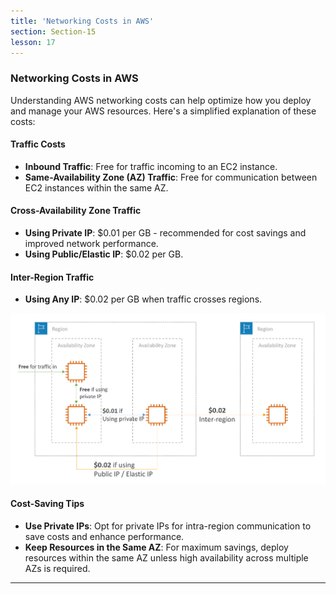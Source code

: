 ```yaml
---
title: 'Networking Costs in AWS'
section: Section-15
lesson: 17
---
```


### Networking Costs in AWS

Understanding AWS networking costs can help optimize how you deploy and manage your AWS resources. Here's a simplified explanation of these costs:

<!-- pagebreak -->

#### Traffic Costs

- **Inbound Traffic**: Free for traffic incoming to an EC2 instance.
- **Same-Availability Zone (AZ) Traffic**: Free for communication between EC2 instances within the same AZ.

<!-- pagebreak -->

#### Cross-Availability Zone Traffic

- **Using Private IP**: $0.01 per GB - recommended for cost savings and improved network performance.
- **Using Public/Elastic IP**: $0.02 per GB.

<!-- pagebreak -->

#### Inter-Region Traffic

- **Using Any IP**: $0.02 per GB when traffic crosses regions.

![Network Traffic Costs Diagram](/assets/network-traffic-costs-diagram.png)

#### Cost-Saving Tips

- **Use Private IPs**: Opt for private IPs for intra-region communication to save costs and enhance performance.
- **Keep Resources in the Same AZ**: For maximum savings, deploy resources within the same AZ unless high availability across multiple AZs is required.

---
